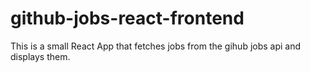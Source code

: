 # github-jobs-react-frontend

This is a small React App that fetches jobs from the gihub jobs api and displays them.
